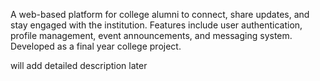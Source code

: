 A web-based platform for college alumni to connect, share updates, and stay engaged with the institution. Features include user authentication, profile management, event announcements, and messaging system. Developed as a final year college project.

will add detailed description later